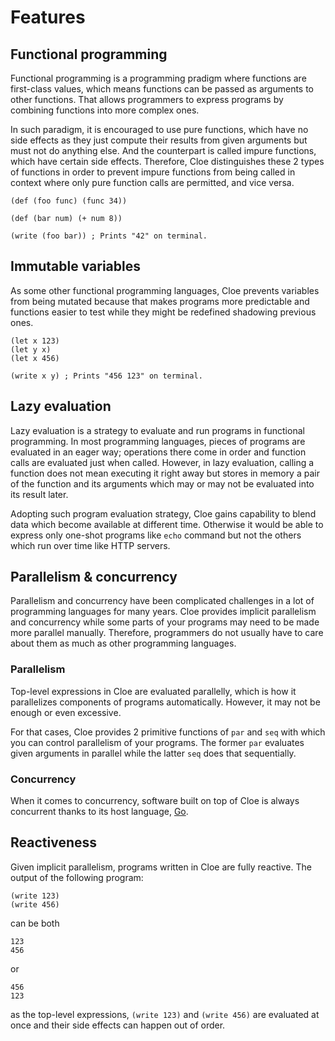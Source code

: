 # Features

## Functional programming

Functional programming is a programming pradigm where functions are first-class
values, which means functions can be passed as arguments to other functions.
That allows programmers to express programs by combining functions into
more complex ones.

In such paradigm, it is encouraged to use pure functions, which have
no side effects as they just compute their results from given arguments but
must not do anything else.
And the counterpart is called impure functions, which have certain side effects.
Therefore, Cloe distinguishes these 2 types of functions in order to prevent
impure functions from being called in context where only pure function calls
are permitted, and vice versa.

```cloe
(def (foo func) (func 34))

(def (bar num) (+ num 8))

(write (foo bar)) ; Prints "42" on terminal.
```

## Immutable variables

As some other functional programming languages, Cloe prevents variables from
being mutated because that makes programs more predictable and functions easier
to test while they might be redefined shadowing previous ones.

```cloe
(let x 123)
(let y x)
(let x 456)

(write x y) ; Prints "456 123" on terminal.
```

## Lazy evaluation

Lazy evaluation is a strategy to evaluate and run programs in functional
programming.
In most programming languages, pieces of programs are evaluated in an eager way;
operations there come in order and function calls are evaluated just when
called.
However, in lazy evaluation, calling a function does not mean executing it right
away but stores in memory a pair of the function and its arguments which
may or may not be evaluated into its result later.

Adopting such program evaluation strategy, Cloe gains capability to blend
data which become available at different time.
Otherwise it would be able to express only one-shot programs like `echo` command
but not the others which run over time like HTTP servers.

## Parallelism & concurrency

Parallelism and concurrency have been complicated challenges in a lot of
programming languages for many years.
Cloe provides implicit parallelism and concurrency while some parts of your
programs may need to be made more parallel manually.
Therefore, programmers do not usually have to care about them as much as other
programming languages.

### Parallelism

Top-level expressions in Cloe are evaluated parallelly, which is how it
parallelizes components of programs automatically.
However, it may not be enough or even excessive.

For that cases, Cloe provides 2 primitive functions of `par` and `seq` with
which you can control parallelism of your programs.
The former `par` evaluates given arguments in parallel while the latter `seq`
does that sequentially.

### Concurrency

When it comes to concurrency, software built on top of Cloe is always
concurrent thanks to its host language, [Go](https://golang.org).

## Reactiveness

Given implicit parallelism, programs written in Cloe are fully reactive.
The output of the following program:

```cloe
(write 123)
(write 456)
```

can be both

```
123
456
```

or

```
456
123
```

as the top-level expressions, `(write 123)` and `(write 456)` are evaluated
at once and their side effects can happen out of order.
